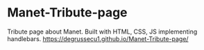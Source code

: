 # Manet-Tribute-page
Tribute page about Manet. Built with HTML, CSS, JS implementing handlebars.
https://degrussecu1.github.io/Manet-Tribute-page/
